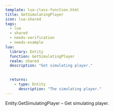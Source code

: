 ```yaml
---
template: lua-class-function.html
title: GetSimulatingPlayer
icon: lua-shared
tags:
  - lua
  - shared
  - needs-verification
  - needs-example
lua:
  library: Entity
  function: GetSimulatingPlayer
  realm: shared
  description: "Get simulating player."
  
  
  returns:
    - type: Entity
      description: "The simulating player."
---
```


<div class="lua__search__keywords">
Entity:GetSimulatingPlayer &#x2013; Get simulating player.
</div>
